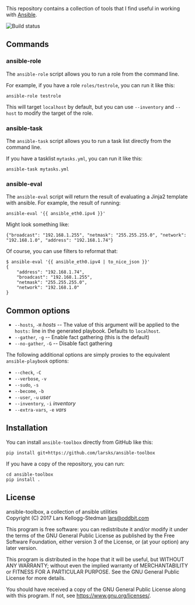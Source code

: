 This repository contains a collection of tools that I find useful in
working with [Ansible][].

![Build status](https://travis-ci.org/larsks/ansible-toolbox.svg?branch=master)

[ansible]: http://ansible.com/

## Commands

### ansible-role

The `ansible-role` script allows you to run a role from the command line.

For example, if you have a role `roles/testrole`, you can run it like
this:

    ansible-role testrole

This will target `localhost` by default, but you can use `--inventory`
and `--host` to modify the target of the role.

### ansible-task

The `ansible-task` script allows you to run a task list directly from
the command line.

If you have a tasklist `mytasks.yml`, you can run it like this:

    ansible-task mytasks.yml

### ansible-eval

The `ansible-eval` script will return the result of evaluating a
Jinja2 template with ansible.  For example, the result of running:

    ansible-eval '{{ ansible_eth0.ipv4 }}'

Might look something like:

    {"broadcast": "192.168.1.255", "netmask": "255.255.255.0", "network": "192.168.1.0", "address": "192.168.1.74"}

Of course, you can use filters to reformat that:

    $ ansible-eval '{{ ansible_eth0.ipv4 | to_nice_json }}'
    {
        "address": "192.168.1.74",
        "broadcast": "192.168.1.255",
        "netmask": "255.255.255.0",
        "network": "192.168.1.0"
    }

## Common options

- `--hosts`, `-H` *hosts*  -- The value of this argument will be applied
  to the `hosts:` line in the generated playbook.  Defaults to
  `localhost`.
- `--gather`, `-g` -- Enable fact gathering (this is the default)
- `--no-gather`, `-G` -- Disable fact gathering

The following additional options are simply proxies to the equivalent
`ansible-playbook` options:

- `--check`, `-C`
- `--verbose`, `-v`
- `--sudo`, `-s`
- `--become`, `-b`
- `--user`, `-u` *user*
- `--inventory`, `-i` *inventory*
- `--extra-vars`, `-e` *vars*

## Installation

You can install `ansible-toolbox` directly from GitHub like this:

    pip install git+https://github.com/larsks/ansible-toolbox

If you have a copy of the repository, you can run:

    cd ansible-toolbox
    pip install .

## License

ansible-toolbox, a collection of ansible utilities  
Copyright (C) 2017 Lars Kellogg-Stedman <lars@oddbit.com>

This program is free software: you can redistribute it and/or modify
it under the terms of the GNU General Public License as published by
the Free Software Foundation, either version 3 of the License, or
(at your option) any later version.

This program is distributed in the hope that it will be useful,
but WITHOUT ANY WARRANTY; without even the implied warranty of
MERCHANTABILITY or FITNESS FOR A PARTICULAR PURPOSE.  See the
GNU General Public License for more details.

You should have received a copy of the GNU General Public License
along with this program.  If not, see <https://www.gnu.org/licenses/>.
